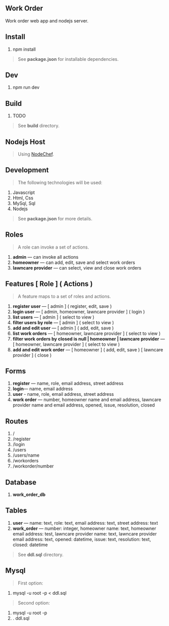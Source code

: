 Work Order
----------
Work order web app and nodejs server.

Install
-------
1. npm install
>See **package.json** for installable dependencies.

Dev
---
1. npm run dev

Build
-----
1. TODO
>See **build** directory.

Nodejs Host
-----------
>Using [NodeChef](https://www.nodechef.com/nodejs-hosting).

Development
-----------
>The following technologies will be used:
1. Javascript
2. Html, Css
3. MySql, Sql
4. Nodejs
>See **package.json** for more details.

Roles
-----
>A role can invoke a set of actions.
1. **admin** — can invoke all actions
2. **homeowner** — can add, edit, save and select work orders
3. **lawncare provider** — can select, view and close work orders

Features [ Role ] ( Actions )
-----------------------------
>A feature maps to a set of roles and actions.
1. **register user** — [ admin ] ( register, edit, save )
2. **login user** — [ admin, homeowner, lawncare provider ] ( login )
3. **list users** — [ admin ] ( select to view )
4. **filter users by role** — [ admin ] ( select to view )
5. **add and edit user** — [ admin ] ( add, edit, save )
6. **list work orders** — [ homeowner, lawncare provider ] ( select to view )
7. **filter work orders by closed is null | homeowner | lawncare provider** — [ homeowner, lawncare provider ] ( select to view )
8. **add and edit work order** — [ homeowner ] ( add, edit, save ) [ lawncare provider ] ( close )

Forms
-----
1. **register** — name, role, email address, street address
2. **login**— name, email address
3. **user** - name, role, email address, street address
4. **work order** — number, homeowner name and email address, lawncare provider name and email address, opened, issue, resolution, closed

Routes
------
1. /
2. /register
3. /login
4. /users
5. /users/name
6. /workorders
7. /workorder/number

Database
--------
1. **work_order_db**

Tables
------
1. **user** — name: text, role: text, email address: text, street address: text
2. **work_order** — number: integer, homeowner name: text, homeowner email address: test, lawncare provider name: text, lawncare provider email address: text, opened: datetime, issue: text, resolution: text, closed: datetime
>See **ddl.sql** directory.

Mysql
-----
>First option:
1. mysql -u root -p < ddl.sql
>Second option:
1. mysql -u root -p
2. \. ddl.sql